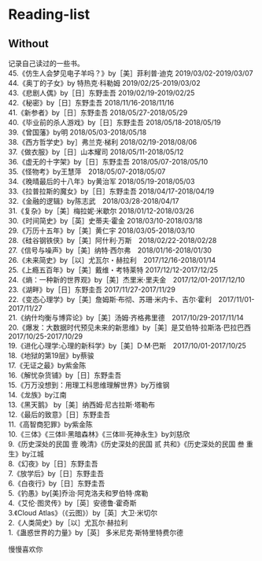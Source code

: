 # Reading-list
## Without
记录自己读过的一些书。</br>
45.《仿生人会梦见电子羊吗？》by［美］菲利普·迪克 2019/03/02-2019/03/07</br>
44.《奥丁的子女》by 特热克·科勒姆 2019/02/25-2019/03/02</br>
43.《悲剧人偶》by［日］东野圭吾 2019/02/19-2019/02/25</br>
42.《秘密》by［日］东野圭吾 2018/11/16-2018/11/16</br>
41.《新参者》by［日］东野圭吾 2018/05/27-2018/05/29</br>
40.《毕业前的杀人游戏》by［日］东野圭吾 2018/05/18-2018/05/19</br>
39.《曾国藩》by明 2018/05/03-2018/05/18</br>
38.《西方哲学史》by］弗兰克·梯利 2018/02/19-2018/08/06</br>
37.《做衣服》by［日］山本耀司 2018/05/11-2018/05/12</br>
36.《虚无的十字架》by［日］东野圭吾 2018/05/07-2018/05/10</br>
35.《怪物考》by王慧萍　2018/05/07-2018/05/07<br>
34.《晚晴最后的十八年》by黄治军 2018/05/19-2018/05/03</br>
33.《拉普拉斯的魔女》by［日］东野圭吾 2018/04/17-2018/04/19</br>
32.《金融的逻辑》by陈志武　2018/03/28-2018/04/17<br>
31.《复杂》by［美］梅拉妮·米歇尔 2018/01/12-2018/03/26</br>
30.《时间简史》by［英］史蒂夫·霍金 2018/03/10-2018/03/18</br>
29.《万历十五年》by［美］黄仁宇 2018/03/05-2018/03/10</br>
28.《硅谷钢铁侠》by［美］阿什利·万斯　2018/02/22-2018/02/28</br>
27.《信号与噪声》by［美］纳特·西尔弗　2018/01/16-2018/01/30</br>
26.《未来简史》by［以］尤瓦尔・赫拉利　2017/12/16-2018/01/14</br>
25.《上瘾五百年》by［美］戴维・考特莱特  2017/12/12-2017/12/25</br>
24.《熵：一种新的世界观》by［美］杰里米·里夫金　2017/12/01-2017/12/10</br>
23.《湖畔》by［日］东野圭吾 2017/11/27-2017/11/29</br>
22.《变态心理学》by［美］詹姆斯·布彻、苏珊·米内卡、吉尔·霍利　2017/11/01-2017/11/27</br>
21.《纳什均衡与博弈论》by［美］汤姆·齐格弗里德　2017/10/29-2017/11/14</br>
20.《爆发：大数据时代预见未来的新思维》by［美］是艾伯特·拉斯洛·巴拉巴西　2017/10/25-2017/10/29</br>
19.《进化心理学:心理的新科学》by［美］D·M·巴斯　2017/10/01-2017/10/25</br>
18.《地狱的第19层》by蔡骏</br>
17.《无证之最》by紫金陈</br>
16.《解忧杂货铺》by［日］东野圭吾</br>
15.《万万没想到：用理工科思维理解世界》by万维钢</br>
14.《龙族》by江南</br>
13.《黑天鹅》 by［美］纳西姆·尼古拉斯·塔勒布</br>
12.《最后的致意》［日］东野圭吾</br>
11.《高智商犯罪》by紫金陈</br>
10.《三体》《三体Ⅱ·黑暗森林》《三体Ⅲ·死神永生》by刘慈欣</br>
9.《历史深处的民国 壹 晚清》《历史深处的民国 贰 共和》《历史深处的民国 叁 重生》by江城</br>
8.《幻夜》by［日］东野圭吾</br>
7.《放学后》by［日］东野圭吾</br>
6.《白夜行》by［日］东野圭吾</br>
5.《钓愚》by[美]乔治·阿克洛夫和罗伯特·席勒</br>
4.《艾伦·图灵传》by［英］安德鲁·霍奇斯</br>
3.《Cloud Atlas》（《云图》）by［英］大卫·米切尔</br>
2.《人类简史》by［以］尤瓦尔·赫拉利</br>
1.《蛊惑世界的力量》by［英］ 多米尼克·斯特里特费尔德</br>

慢慢喜欢你
